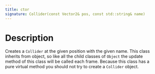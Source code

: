 ```yaml
---
title: ctor
signature: Collider(const Vector2& pos, const std::string& name)
---
```



# Description
Creates a `Collider` at the given position with the given name. This class inherits from object, so like all the child classes of `Object` the update method of this class will be called each frame. Because this class has a pure virtual method you should not try to create a `Collider` object.

